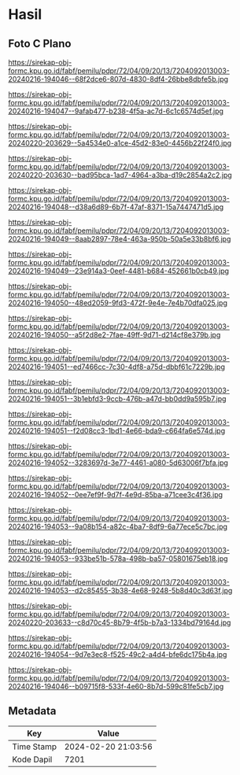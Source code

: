 # Hasil

## Foto C Plano

https://sirekap-obj-formc.kpu.go.id/fabf/pemilu/pdpr/72/04/09/20/13/7204092013003-20240216-194046--68f2dce6-807d-4830-8df4-26bbe8dbfe5b.jpg

https://sirekap-obj-formc.kpu.go.id/fabf/pemilu/pdpr/72/04/09/20/13/7204092013003-20240216-194047--9afab477-b238-4f5a-ac7d-6c1c6574d5ef.jpg

https://sirekap-obj-formc.kpu.go.id/fabf/pemilu/pdpr/72/04/09/20/13/7204092013003-20240220-203629--5a4534e0-a1ce-45d2-83e0-4456b22f24f0.jpg

https://sirekap-obj-formc.kpu.go.id/fabf/pemilu/pdpr/72/04/09/20/13/7204092013003-20240220-203630--bad95bca-1ad7-4964-a3ba-d19c2854a2c2.jpg

https://sirekap-obj-formc.kpu.go.id/fabf/pemilu/pdpr/72/04/09/20/13/7204092013003-20240216-194048--d38a6d89-6b7f-47af-8371-15a7447471d5.jpg

https://sirekap-obj-formc.kpu.go.id/fabf/pemilu/pdpr/72/04/09/20/13/7204092013003-20240216-194049--8aab2897-78e4-463a-950b-50a5e33b8bf6.jpg

https://sirekap-obj-formc.kpu.go.id/fabf/pemilu/pdpr/72/04/09/20/13/7204092013003-20240216-194049--23e914a3-0eef-4481-b684-452661b0cb49.jpg

https://sirekap-obj-formc.kpu.go.id/fabf/pemilu/pdpr/72/04/09/20/13/7204092013003-20240216-194050--48ed2059-9fd3-472f-9e4e-7e4b70dfa025.jpg

https://sirekap-obj-formc.kpu.go.id/fabf/pemilu/pdpr/72/04/09/20/13/7204092013003-20240216-194050--a5f2d8e2-7fae-49ff-9d71-d214cf8e379b.jpg

https://sirekap-obj-formc.kpu.go.id/fabf/pemilu/pdpr/72/04/09/20/13/7204092013003-20240216-194051--ed7466cc-7c30-4df8-a75d-dbbf61c7229b.jpg

https://sirekap-obj-formc.kpu.go.id/fabf/pemilu/pdpr/72/04/09/20/13/7204092013003-20240216-194051--3b1ebfd3-9ccb-476b-a47d-bb0dd9a595b7.jpg

https://sirekap-obj-formc.kpu.go.id/fabf/pemilu/pdpr/72/04/09/20/13/7204092013003-20240216-194051--f2d08cc3-1bd1-4e66-bda9-c664fa6e574d.jpg

https://sirekap-obj-formc.kpu.go.id/fabf/pemilu/pdpr/72/04/09/20/13/7204092013003-20240216-194052--3283697d-3e77-4461-a080-5d63006f7bfa.jpg

https://sirekap-obj-formc.kpu.go.id/fabf/pemilu/pdpr/72/04/09/20/13/7204092013003-20240216-194052--0ee7ef9f-9d7f-4e9d-85ba-a71cee3c4f36.jpg

https://sirekap-obj-formc.kpu.go.id/fabf/pemilu/pdpr/72/04/09/20/13/7204092013003-20240216-194053--9a08b154-a82c-4ba7-8df9-6a77ece5c7bc.jpg

https://sirekap-obj-formc.kpu.go.id/fabf/pemilu/pdpr/72/04/09/20/13/7204092013003-20240216-194053--933be51b-578a-498b-ba57-05801675eb18.jpg

https://sirekap-obj-formc.kpu.go.id/fabf/pemilu/pdpr/72/04/09/20/13/7204092013003-20240216-194053--d2c85455-3b38-4e68-9248-5b8d40c3d63f.jpg

https://sirekap-obj-formc.kpu.go.id/fabf/pemilu/pdpr/72/04/09/20/13/7204092013003-20240220-203633--c8d70c45-8b79-4f5b-b7a3-1334bd79164d.jpg

https://sirekap-obj-formc.kpu.go.id/fabf/pemilu/pdpr/72/04/09/20/13/7204092013003-20240216-194054--9d7e3ec8-f525-49c2-a4d4-bfe6dc175b4a.jpg

https://sirekap-obj-formc.kpu.go.id/fabf/pemilu/pdpr/72/04/09/20/13/7204092013003-20240216-194046--b09715f8-533f-4e60-8b7d-599c81fe5cb7.jpg


## Metadata

| Key        | Value               |
| ---------- | ------------------- |
| Time Stamp | 2024-02-20 21:03:56 |
| Kode Dapil | 7201                |



